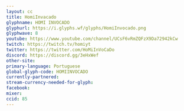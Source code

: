 ```yaml
---
layout: cc
title: HomiInvacado
glyphname: HOMI INVOCADO
glyphurl: https://i.glyphs.wf/glyphs/HomiInvocado.png
glyphwave: 8
youtube: https://www.youtube.com/channel/UCsF6vRmZQFzX9Da72942kCw
twitch: https://twitch.tv/homiyt
twitter: https://twitter.com/HoMiInVoCaDo
discord: https://discord.gg/3eHxWef
other-site: 
primary-language: Portuguese
global-glyph-code: HOMIINVOCADO
currently-partnered: 
stream-currency-needed-for-glyph: 
facebook: 
mixer: 
ccid: 85
---
```



